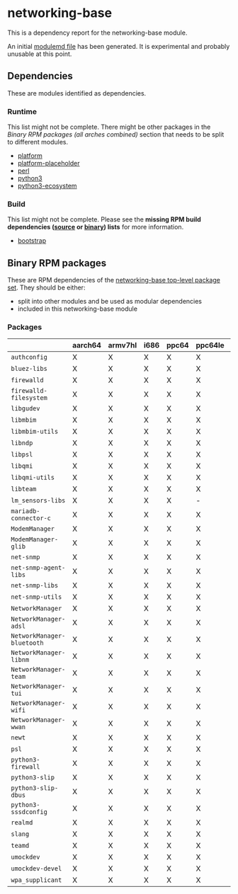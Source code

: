 # networking-base
This is a dependency report for the networking-base module.

An initial [modulemd file](networking-base.yaml) has been generated. It is experimental and probably unusable at this point.
## Dependencies
These are modules identified as dependencies.
### Runtime
This list might not be complete. There might be other packages in the *Binary RPM packages (all arches combined)* section that needs to be split to different modules.
* [platform](../platform)
* [platform-placeholder](../platform-placeholder)
* [perl](../perl)
* [python3](../python3)
* [python3-ecosystem](../python3-ecosystem)
### Build
This list might not be complete.
Please see the **missing RPM build dependencies ([source](all/buildtime-source-packages-short.txt) or [binary](all/buildtime-binary-packages-short.txt)) lists** for more information.
* [bootstrap](../bootstrap)
## Binary RPM packages
These are RPM dependencies of the [networking-base top-level package set](networking-base.csv). They should be either:
* split into other modules and be used as modular dependencies
* included in this networking-base module
### Packages
| |aarch64 |armv7hl |i686 |ppc64 |ppc64le |s390x |x86_64 |
|---|---|---|---|---|---|---|---|
| `authconfig` | X | X | X | X | X | X | X |
| `bluez-libs` | X | X | X | X | X | X | X |
| `firewalld` | X | X | X | X | X | X | X |
| `firewalld-filesystem` | X | X | X | X | X | X | X |
| `libgudev` | X | X | X | X | X | X | X |
| `libmbim` | X | X | X | X | X | X | X |
| `libmbim-utils` | X | X | X | X | X | X | X |
| `libndp` | X | X | X | X | X | X | X |
| `libpsl` | X | X | X | X | X | X | X |
| `libqmi` | X | X | X | X | X | X | X |
| `libqmi-utils` | X | X | X | X | X | X | X |
| `libteam` | X | X | X | X | X | X | X |
| `lm_sensors-libs` | X | X | X | X | - | - | X |
| `mariadb-connector-c` | X | X | X | X | X | - | X |
| `ModemManager` | X | X | X | X | X | X | X |
| `ModemManager-glib` | X | X | X | X | X | X | X |
| `net-snmp` | X | X | X | X | X | - | X |
| `net-snmp-agent-libs` | X | X | X | X | X | - | X |
| `net-snmp-libs` | X | X | X | X | X | - | X |
| `net-snmp-utils` | X | X | X | X | X | X | X |
| `NetworkManager` | X | X | X | X | X | X | X |
| `NetworkManager-adsl` | X | X | X | X | X | X | X |
| `NetworkManager-bluetooth` | X | X | X | X | X | X | X |
| `NetworkManager-libnm` | X | X | X | X | X | X | X |
| `NetworkManager-team` | X | X | X | X | X | X | X |
| `NetworkManager-tui` | X | X | X | X | X | X | X |
| `NetworkManager-wifi` | X | X | X | X | X | X | X |
| `NetworkManager-wwan` | X | X | X | X | X | X | X |
| `newt` | X | X | X | X | X | X | X |
| `psl` | X | X | X | X | X | X | X |
| `python3-firewall` | X | X | X | X | X | X | X |
| `python3-slip` | X | X | X | X | X | X | X |
| `python3-slip-dbus` | X | X | X | X | X | X | X |
| `python3-sssdconfig` | X | X | X | X | X | X | X |
| `realmd` | X | X | X | X | X | X | X |
| `slang` | X | X | X | X | X | X | X |
| `teamd` | X | X | X | X | X | X | X |
| `umockdev` | X | X | X | X | X | X | X |
| `umockdev-devel` | X | X | X | X | X | X | X |
| `wpa_supplicant` | X | X | X | X | X | X | X |

